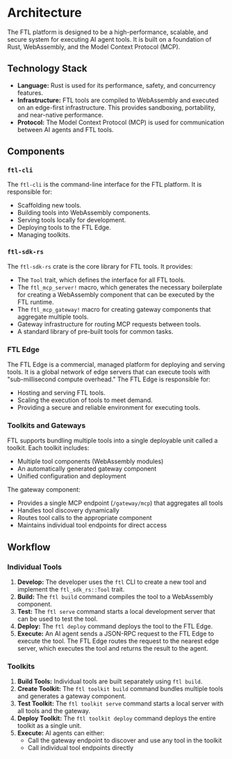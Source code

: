 # Architecture

The FTL platform is designed to be a high-performance, scalable, and secure system for executing AI agent tools. It is built on a foundation of Rust, WebAssembly, and the Model Context Protocol (MCP).

## Technology Stack

- **Language:** Rust is used for its performance, safety, and concurrency features.
- **Infrastructure:** FTL tools are compiled to WebAssembly and executed on an edge-first infrastructure. This provides sandboxing, portability, and near-native performance.
- **Protocol:** The Model Context Protocol (MCP) is used for communication between AI agents and FTL tools.

## Components

### `ftl-cli`

The `ftl-cli` is the command-line interface for the FTL platform. It is responsible for:

- Scaffolding new tools.
- Building tools into WebAssembly components.
- Serving tools locally for development.
- Deploying tools to the FTL Edge.
- Managing toolkits.

### `ftl-sdk-rs`

The `ftl-sdk-rs` crate is the core library for FTL tools. It provides:

- The `Tool` trait, which defines the interface for all FTL tools.
- The `ftl_mcp_server!` macro, which generates the necessary boilerplate for creating a WebAssembly component that can be executed by the FTL runtime.
- The `ftl_mcp_gateway!` macro for creating gateway components that aggregate multiple tools.
- Gateway infrastructure for routing MCP requests between tools.
- A standard library of pre-built tools for common tasks.

### FTL Edge

The FTL Edge is a commercial, managed platform for deploying and serving tools. It is a global network of edge servers that can execute tools with "sub-millisecond compute overhead." The FTL Edge is responsible for:

- Hosting and serving FTL tools.
- Scaling the execution of tools to meet demand.
- Providing a secure and reliable environment for executing tools.

### Toolkits and Gateways

FTL supports bundling multiple tools into a single deployable unit called a toolkit. Each toolkit includes:

- Multiple tool components (WebAssembly modules)
- An automatically generated gateway component
- Unified configuration and deployment

The gateway component:
- Provides a single MCP endpoint (`/gateway/mcp`) that aggregates all tools
- Handles tool discovery dynamically
- Routes tool calls to the appropriate component
- Maintains individual tool endpoints for direct access

## Workflow

### Individual Tools

1.  **Develop:** The developer uses the `ftl` CLI to create a new tool and implement the `ftl_sdk_rs::Tool` trait.
2.  **Build:** The `ftl build` command compiles the tool to a WebAssembly component.
3.  **Test:** The `ftl serve` command starts a local development server that can be used to test the tool.
4.  **Deploy:** The `ftl deploy` command deploys the tool to the FTL Edge.
5.  **Execute:** An AI agent sends a JSON-RPC request to the FTL Edge to execute the tool. The FTL Edge routes the request to the nearest edge server, which executes the tool and returns the result to the agent.

### Toolkits

1.  **Build Tools:** Individual tools are built separately using `ftl build`.
2.  **Create Toolkit:** The `ftl toolkit build` command bundles multiple tools and generates a gateway component.
3.  **Test Toolkit:** The `ftl toolkit serve` command starts a local server with all tools and the gateway.
4.  **Deploy Toolkit:** The `ftl toolkit deploy` command deploys the entire toolkit as a single unit.
5.  **Execute:** AI agents can either:
    - Call the gateway endpoint to discover and use any tool in the toolkit
    - Call individual tool endpoints directly
